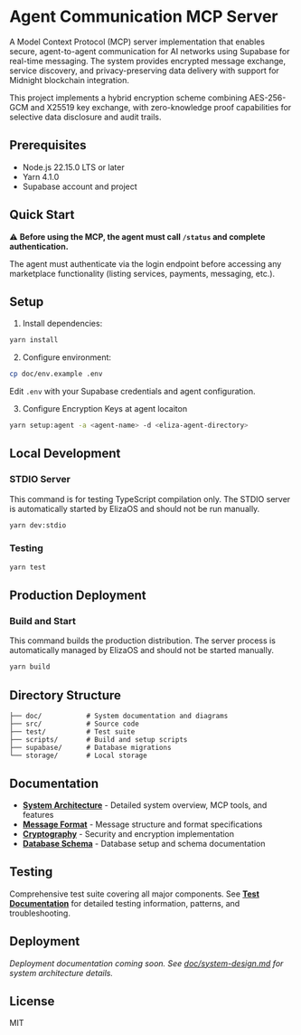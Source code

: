 # Agent Communication MCP Server

A Model Context Protocol (MCP) server implementation that enables secure, agent-to-agent communication for AI networks using Supabase for real-time messaging. The system provides encrypted message exchange, service discovery, and privacy-preserving data delivery with support for Midnight blockchain integration.

This project implements a hybrid encryption scheme combining AES-256-GCM and X25519 key exchange, with zero-knowledge proof capabilities for selective data disclosure and audit trails.

## Prerequisites
- Node.js 22.15.0 LTS or later
- Yarn 4.1.0
- Supabase account and project

## Quick Start

⚠️ **Before using the MCP, the agent must call `/status` and complete authentication.**

The agent must authenticate via the login endpoint before accessing any marketplace functionality (listing services, payments, messaging, etc.).

## Setup

1. Install dependencies:
```bash
yarn install
```

2. Configure environment:
```bash
cp doc/env.example .env
```
Edit `.env` with your Supabase credentials and agent configuration.

3. Configure Encryption Keys at agent locaiton
```bash
yarn setup:agent -a <agent-name> -d <eliza-agent-directory>
```

## Local Development

### STDIO Server
This command is for testing TypeScript compilation only. The STDIO server is automatically started by ElizaOS and should not be run manually.
```bash
yarn dev:stdio
```

### Testing
```bash
yarn test
```

## Production Deployment

### Build and Start
This command builds the production distribution. The server process is automatically managed by ElizaOS and should not be started manually.
```bash
yarn build
```

## Directory Structure

```
├── doc/           # System documentation and diagrams
├── src/           # Source code
├── test/          # Test suite
├── scripts/       # Build and setup scripts
├── supabase/      # Database migrations
└── storage/       # Local storage
```

## Documentation

- **[System Architecture](doc/system-design.md)** - Detailed system overview, MCP tools, and features
- **[Message Format](doc/message.md)** - Message structure and format specifications
- **[Cryptography](doc/cryptography.md)** - Security and encryption implementation
- **[Database Schema](doc/database/README.md)** - Database setup and schema documentation

## Testing

Comprehensive test suite covering all major components. See **[Test Documentation](test/README.md)** for detailed testing information, patterns, and troubleshooting.

## Deployment

*Deployment documentation coming soon. See [doc/system-design.md](doc/system-design.md) for system architecture details.*

## License

MIT 